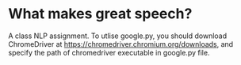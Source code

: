 # What makes great speech?
A class NLP assignment.
To utlise google.py, you should download ChromeDriver at https://chromedriver.chromium.org/downloads, and specify the path of chromedriver executable in google.py file.